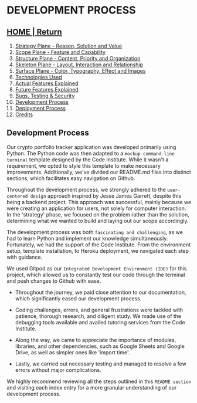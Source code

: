 # DEVELOPMENT PROCESS

## [HOME | Return](https://github.com/plexoio/tenam/blob/main/README.md)

1. [Strategy Plane - Reason, Solution and Value](https://github.com/plexoio/tenam/blob/main/documentation/assets/readme/strategy.md)
2. [Scope Plane - Feature and Capability](https://github.com/plexoio/tenam/blob/main/documentation/assets/readme/scope.md)
3. [Structure Plane - Content, Priority and Organization](https://github.com/plexoio/tenam/blob/main/documentation/assets/readme/structure.md)
4. [Skeleton Plane - Layout, Interaction and Relationship](https://github.com/plexoio/tenam/blob/main/documentation/assets/readme/skeleton.md)
5. [Surface Plane - Color, Typography, Effect and Images](https://github.com/plexoio/tenam/blob/main/documentation/assets/readme/surface.md)
6. [Technologies Used](https://github.com/plexoio/tenam/blob/main/documentation/assets/readme/technologies.md)
7. [Actual Features Explained](https://github.com/plexoio/tenam/blob/main/documentation/assets/readme/actual_features.md)
8. [Future Features Explained](https://github.com/plexoio/tenam/blob/main/documentation/assets/readme/future_features.md)
9. [Bugs, Testing & Security](https://github.com/plexoio/tenam/blob/main/documentation/assets/readme/bugs_testing.md)
10. [Development Process](https://github.com/plexoio/tenam/blob/main/documentation/assets/readme/development.md)
11. [Deployment Process](https://github.com/plexoio/tenam/blob/main/documentation/assets/readme/deployment.md)
12. [Credits](https://github.com/plexoio/tenam/blob/main/documentation/assets/readme/credits.md)

## Development Process

Our crypto portfolio tracker application was developed primarily using Python. The Python code was then adapted to a `mockup command-line terminal` template designed by the Code Institute. While it wasn't a requirement, we opted to style this template to make necessary improvements. Additionally, we've divided our README.md files into distinct sections, which facilitates easy navigation on Github.

Throughout the development process, we strongly adhered to the `user-centered design` approach inspired by Jesse James Garrett, despite this being a backend project. This approach was successful, mainly because we were creating an application for users, not solely for computer interaction. In the 'strategy' phase, we focused on the problem rather than the solution, determining what we wanted to build and laying out our scope accordingly.

The development process was both `fascinating and challenging`, as we had to learn Python and implement our knowledge simultaneously. Fortunately, we had the support of the Code Institute. From the environment setup, template installation, to Heroku deployment, we navigated each step with guidance.

We used Gitpod as our `Integrated Development Environment (IDE)` for this project, which allowed us to constantly test our code through the terminal and push changes to Github with ease.

- Throughout the journey, we paid close attention to our documentation, which significantly eased our development process.

- Coding challenges, errors, and general frustrations were tackled with patience, thorough research, and diligent study. We made use of the debugging tools available and availed tutoring services from the Code Institute.

- Along the way, we came to appreciate the importance of modules, libraries, and other dependencies, such as Google Sheets and Google Drive, as well as simpler ones like 'import time'.

- Lastly, we carried out necessary testing and managed to resolve a few errors without major complications.

We highly recommend reviewing all the steps outlined in this `README section` and visiting each index entry for a more granular understanding of our development process.
